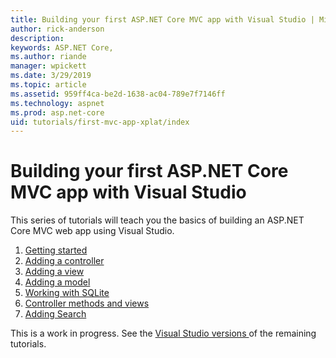 ```yaml
---
title: Building your first ASP.NET Core MVC app with Visual Studio | Microsoft Docs
author: rick-anderson
description: 
keywords: ASP.NET Core,
ms.author: riande
manager: wpickett
ms.date: 3/29/2019
ms.topic: article
ms.assetid: 959ff4ca-be2d-1638-ac04-789e7f7146ff
ms.technology: aspnet
ms.prod: asp.net-core
uid: tutorials/first-mvc-app-xplat/index
---
```

# Building your first ASP.NET Core MVC app with Visual Studio

This series of tutorials will teach you the basics of building an ASP.NET Core MVC web app using Visual Studio.

1. [Getting started](start-mvc.md)
2. [Adding a controller](adding-controller.md)
3. [Adding a view](adding-view.md)
4. [Adding a model](adding-model.md)
5. [Working with SQLite](working-with-sql.md)
6. [Controller methods and views](controller-methods-views.md)
7. [Adding Search](search.md)

This is a work in progress. See the [Visual Studio versions ](xref:tutorials/first-mvc-app/index) of the remaining tutorials.

<!--




8. [Adding a New Field](new-field.md)
9. [Adding Validation](validation.md)
10. [Examining the Details and Delete methods](details.md)
-->
